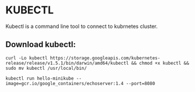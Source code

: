 # KUBECTL

Kubectl is a command line tool to connect to kubrnetes cluster.  

## Download kubectl:

```
curl -Lo kubectl https://storage.googleapis.com/kubernetes-release/release/v1.5.1/bin/darwin/amd64/kubectl && chmod +x kubectl && sudo mv kubectl /usr/local/bin/
```


```
kubectl run hello-minikube --image=gcr.io/google_containers/echoserver:1.4 --port=8080
```
